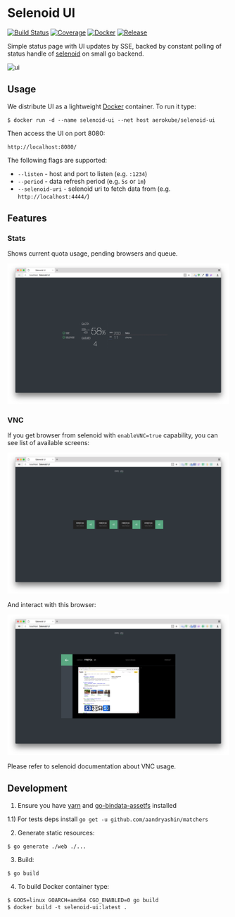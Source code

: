 # Selenoid UI
[![Build Status](https://travis-ci.org/aerokube/selenoid-ui.svg?branch=master)](https://travis-ci.org/aerokube/selenoid-ui)
[![Coverage](https://codecov.io/github/aerokube/selenoid-ui/coverage.svg)](https://codecov.io/gh/aerokube/selenoid-ui)
[![Docker](https://img.shields.io/badge/docker-aerokube%2Fselenoid--ui-blue.svg)](https://hub.docker.com/r/aerokube/selenoid-ui/)
[![Release](https://img.shields.io/github/release/aerokube/selenoid-ui.svg)](https://github.com/aerokube/selenoid-ui/releases/latest)

Simple status page with UI updates by SSE,
backed by constant polling of status handle
of [selenoid](https://github.com/aerokube/selenoid) on small go backend.

![ui](docs/img/ui.gif)

## Usage

We distribute UI as a lightweight [Docker](http://docker.com/) container. To run it type:
```
$ docker run -d --name selenoid-ui --net host aerokube/selenoid-ui
```
Then access the UI on port 8080:
```
http://localhost:8080/
```
The following flags are supported:

- ```--listen``` - host and port to listen (e.g. ```:1234```)
- ```--period``` - data refresh period (e.g. ```5s``` or ```1m```)
- ```--selenoid-uri``` - selenoid uri to fetch data from (e.g. ```http://localhost:4444/```)

## Features

### Stats

Shows current quota usage, pending browsers and queue.

![ui](docs/img/ui.png)

### VNC

If you get browser from selenoid with `enableVNC=true` capability, you can see list of available screens:

![ui](docs/img/vnc-list.png)

And interact with this browser:

![ui](docs/img/vnc.png)

Please refer to selenoid documentation about VNC usage.


## Development

1) Ensure you have [yarn](https://github.com/yarnpkg/yarn) and [go-bindata-assetfs](https://github.com/elazarl/go-bindata-assetfs) installed

 1.1) For tests deps install `go get -u github.com/aandryashin/matchers`

2) Generate static resources:
```
$ go generate ./web ./...
```
3) Build:
```
$ go build
```
4) To build Docker container type:
```
$ GOOS=linux GOARCH=amd64 CGO_ENABLED=0 go build
$ docker build -t selenoid-ui:latest .
```
